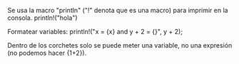 Se usa la macro "println" ("!" denota que es una macro) para imprimir en la consola.
println!("hola")

Formatear variables:
println!("x = {x} and y + 2 = {}", y + 2);

Dentro de los corchetes solo se puede meter una variable, no una expresión (no podemos hacer {1+2}).
